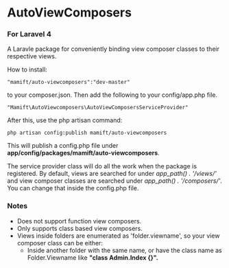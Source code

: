 # AutoViewComposers
### For Laravel 4 
A Laravle package for conveniently binding view composer classes to their respective views.

How to install:

	"mamift/auto-viewcomposers":"dev-master"
	
to your composer.json. Then add the following to your config/app.php file.

	"Mamift\AutoViewcomposers\AutoViewComposersServiceProvider"

After this, use the php artisan command:

	php artisan config:publish mamift/auto-viewcomposers

This will publish a config.php file under **app/config/packages/mamift/auto-viewcomposers**. 

The service provider class will do all the work when the package is registered. By default, views are searched for under *app\_path() . '/views/'* and view composer classes are searched under *app\_path() . '/composers/'*. You can change that inside the config.php file.

### Notes

- Does not support function view composers.
- Only supports class based view composers.
- Views inside folders are enumerated as 'folder.viewname', so your view composer class can be either:
	- Inside another folder with the same name, or have the class name as Folder.Viewname like **"class Admin.Index {}".**